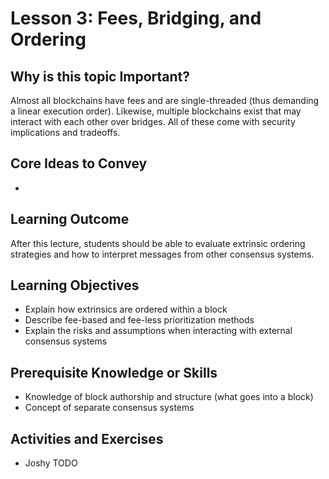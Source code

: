 # Lesson 3: Fees, Bridging, and Ordering

## Why is this topic Important?

Almost all blockchains have fees and are single-threaded (thus demanding a linear execution order). Likewise, multiple blockchains exist that may interact with each other over bridges. All of these come with security implications and tradeoffs.

## Core Ideas to Convey

-

## Learning Outcome

After this lecture, students should be able to evaluate extrinsic ordering strategies and how to interpret messages from other consensus systems.

## Learning Objectives

- Explain how extrinsics are ordered within a block
- Describe fee-based and fee-less prioritization methods
- Explain the risks and assumptions when interacting with external consensus systems

## Prerequisite Knowledge or Skills

- Knowledge of block authorship and structure (what goes into a block)
- Concept of separate consensus systems

## Activities and Exercises

- Joshy TODO
